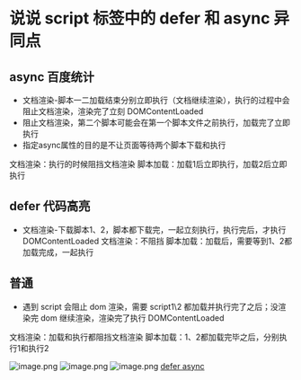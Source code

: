# 说说 script 标签中的 defer 和 async 异同点


## async 百度统计
- 文档渲染-脚本一二加载结束分别立即执行（文档继续渲染），执行的过程中会阻止文档渲染，渲染完了立刻 DOMContentLoaded
- 阻止文档渲染，第二个脚本可能会在第一个脚本文件之前执行，加载完了立即执行
- 指定async属性的目的是不让页面等待两个脚本下载和执行

文档渲染：执行的时候阻挡文档渲染
脚本加载：加载1后立即执行，加载2后立即执行

## defer 代码高亮
- 文档渲染-下载脚本1、2，脚本都下载完，一起立刻执行，执行完后，才执行 DOMContentLoaded
文档渲染：不阻挡
脚本加载：加载后，需要等到1、2都加载完成，一起执行

## 普通
- 遇到 script 会阻止 dom 渲染，需要 script1\2 都加载并执行完了之后；没渲染完 dom 继续渲染，渲染完了执行 DOMContentLoaded

文档渲染：加载和执行都阻挡文档渲染
脚本加载：1、2都加载完毕之后，分别执行1和执行2

![image.png](https://cdn.nlark.com/yuque/0/2020/png/424608/1580961778689-c6d6bee9-401d-4c2c-b859-4e21bd69b870.png#align=left&display=inline&height=411&name=image.png&originHeight=822&originWidth=826&size=106165&status=done&style=none&width=413)
![image.png](https://cdn.nlark.com/yuque/0/2020/png/424608/1580961732235-6cfdb5f6-9106-45c1-81a3-4fb4d03f3c12.png#align=left&display=inline&height=649&name=image.png&originHeight=1298&originWidth=1316&size=257753&status=done&style=none&width=658)
![image.png](https://cdn.nlark.com/yuque/0/2020/png/424608/1580961743904-dee7cacc-30cf-4242-932d-d17686e2a616.png#align=left&display=inline&height=421&name=image.png&originHeight=842&originWidth=1312&size=134146&status=done&style=none&width=656)
[defer async](https://cloud.tencent.com/developer/article/1093912)
